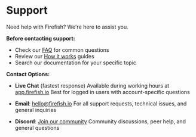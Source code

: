 # Support

Need help with Firefish? We're here to assist you.

**Before contacting support:**
- Check our [FAQ](/docs/faq/general) for common questions
- Review our [How it works](/docs/how-it-works) guides
- Search our documentation for your specific topic

**Contact Options:**

- **Live Chat** (fastest response)
  Available during working hours at [app.firefish.io](https://app.firefish.io)
  Best for logged in users with account-specific questions

- **Email**: [hello@firefish.io](mailto:hello@firefish.io)
  For all support requests, technical issues, and general inquiries

- **Discord**: [Join our community](https://discord.com/invite/7dbKKaQxH3)
  Community discussions, peer help, and general questions